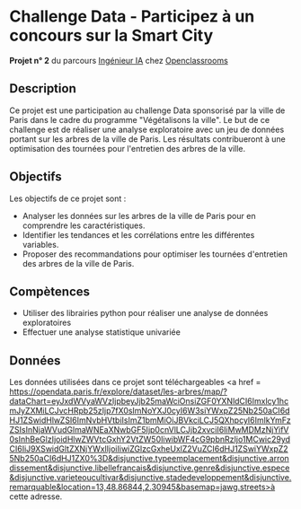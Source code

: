 # Challenge Data - Participez à un concours sur la Smart City

**Projet n° 2** du parcours [Ingénieur IA](https://openclassrooms.com/fr/paths/188-ingenieur-ia) chez [Openclassrooms](https://openclassrooms.com/fr/)

## Description
Ce projet est une participation au challenge Data sponsorisé par la ville de Paris dans le cadre du programme "Végétalisons la ville". Le but de ce challenge est de réaliser une analyse exploratoire avec un jeu de données portant sur les arbres de la ville de Paris. Les résultats contribueront à une optimisation des tournées pour l'entretien des arbres de la ville. 

## Objectifs
 Les objectifs de ce projet sont :

- Analyser les données sur les arbres de la ville de Paris pour en comprendre les caractéristiques.
- Identifier les tendances et les corrélations entre les différentes variables.
- Proposer des recommandations pour optimiser les tournées d'entretien des arbres de la ville de Paris.

## Compètences
 - Utiliser des librairies python pour réaliser une analyse de données exploratoires
 - Effectuer une analyse statistique univariée

 ## Données

Les données utilisées dans ce projet sont téléchargeables <a href = https://opendata.paris.fr/explore/dataset/les-arbres/map/?dataChart=eyJxdWVyaWVzIjpbeyJjb25maWciOnsiZGF0YXNldCI6Imxlcy1hcmJyZXMiLCJvcHRpb25zIjp7fX0sImNoYXJ0cyI6W3siYWxpZ25Nb250aCI6dHJ1ZSwidHlwZSI6ImNvbHVtbiIsImZ1bmMiOiJBVkciLCJ5QXhpcyI6ImlkYmFzZSIsInNjaWVudGlmaWNEaXNwbGF5Ijp0cnVlLCJjb2xvciI6IiMwMDMzNjYifV0sInhBeGlzIjoidHlwZWVtcGxhY2VtZW50IiwibWF4cG9pbnRzIjo1MCwic29ydCI6IiJ9XSwidGltZXNjYWxlIjoiIiwiZGlzcGxheUxlZ2VuZCI6dHJ1ZSwiYWxpZ25Nb250aCI6dHJ1ZX0%3D&disjunctive.typeemplacement&disjunctive.arrondissement&disjunctive.libellefrancais&disjunctive.genre&disjunctive.espece&disjunctive.varieteoucultivar&disjunctive.stadedeveloppement&disjunctive.remarquable&location=13,48.86844,2.30945&basemap=jawg.streets>à cette adresse</a>.
